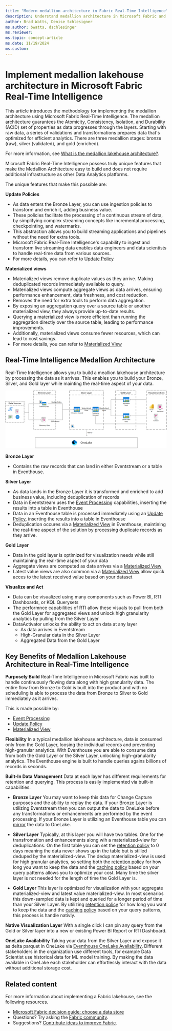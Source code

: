 ```yaml
---
title: "Modern medallion architecture in Fabric Real-Time Intelligence"
description: Understand medallion architecture in Microsoft Fabric and learn how to implement within Real-Time Intellegence.
author: Brad Watts, Denise Schlesigner
ms.author: bwatts, dschlesinger
ms.reviewer: 
ms.topic: concept-article
ms.date: 11/19/2024
ms.custom:
---
```


# Implement medallion lakehouse architecture in Microsoft Fabric Real-Time Intelligence

This article introduces the methodology for implementing the medallion architecture using Microsoft Fabric Real-Time Intelligence. The medallion architecture guarantees the Atomicity, Consistency, Isolation, and Durability (ACID) set of properties as data progresses through the layers. Starting with raw data, a series of validations and transformations prepares data that's optimized for efficient analytics. There are three medallion stages: bronze (raw), silver (validated), and gold (enriched). 
  
For more information, see [What is the medallion lakehouse architecture?](/azure/databricks/lakehouse/medallion).  
  
Microsoft Fabric Real-Time Intelligence possess truly unique features that make the Medallion Architecture easy to build and does not require additional infrastructure as other Data Analytics platforms.

The unique features that make this possible are:  
   
**Update Policies**
 - As data enters the Bronze Layer, you can use ingestion policies to transform and enrich it, adding business value.
 - These policies facilitate the processing of a continuous stream of data, by simplifying complex streaming concepts like incremental processing, checkpointing, and watermarks.
 - This abstraction allows you to build streaming applications and pipelines without the need for extra tools.
 - Microsoft Fabric Real-Time Intelligence's capability to ingest and transform live streaming data enables data engineers and data scientists to handle real-time data from various sources.
 - For more details, you can refer to [Update Policy](https://learn.microsoft.com/en-us/kusto/management/update-policy?view=microsoft-fabric)

**Materialized views**
 - Materialized views remove duplicate values as they arrive. Making deduplicated records immediately available to query.
 - Materialized views compute aggregate views as data arrives, ensuring performance enhancement, data freshness, and cost reduction.
 - Removes the need for extra tools to perform data aggregation.
 - By exposing an aggregation query over a source table or another materialized view, they always provide up-to-date results.
 - Querying a materialized view is more efficient than running the aggregation directly over the source table, leading to performance improvements.
 - Additionally, materialized views consume fewer resources, which can lead to cost savings.
 - For more details, you can refer to [Materialized View](https://learn.microsoft.com/en-us/kusto/management/materialized-views/materialized-view-overview?view=microsoft-fabric)

## Real-Time Intelligence Medallion Architecture

Real-Time Intelligence allows you to build a meallion lakehouse architecture by processing the data as it arrives. This enables you to build your Bronze, Silver, and Gold layer while mainting the real-time aspect of your data.

![Real-Time Intelligence Medallion Architecture](media/medallian-architecture/Archetecture.png)

**Bronze Layer** 
- Contains the raw records that can land in either Eventstream or a table in Eventhouse.
 
**Silver Layer** 
- As data lands in the Bronze Layer it is transformed and enriched to add business value, including deduplication of records
- Data in Eventstream uses the [Event Processing](https://learn.microsoft.com/en-us/fabric/real-time-intelligence/event-streams/process-events-using-event-processor-editor?pivots=enhanced-capabilities) capabilities, inserting the results into a table in Eventhouse
- Data in an Eventhouse table is processed immediately using an [Update Policy](https://learn.microsoft.com/en-us/kusto/management/update-policy?view=microsoft-fabric), inserting the results into a table in Eventhouse
- Deduplication occures via a [Materialized View](https://learn.microsoft.com/en-us/kusto/management/materialized-views/materialized-view-overview?view=microsoft-fabric) in Eventhouse, maintining the real-time aspect of the solution by processing duplicate records as they arrive.

**Gold Layer** 
- Data in the gold layer is optimized for visualization needs while still maintaining the real-time aspect of your data
- Aggregate views are computed as data arrives via a [Materialized View](https://learn.microsoft.com/en-us/kusto/management/materialized-views/materialized-view-overview?view=microsoft-fabric)
- Latest value views are also common via a [Materialized View](https://learn.microsoft.com/en-us/kusto/management/materialized-views/materialized-view-overview?view=microsoft-fabric) allow quick acces to the latest received value based on your dataset

**Visualize and Act**
- Data can be visualized using many components such as Power BI, RTI Dashboards, or KQL Querysets
- The performnce capabilities of RTI allow these visuals to pull from both the Gold Layer for aggregated views and unlock high granularity analytics by pulling from the Silver Layer
- DataActivator unlocks the ability to act on data at any layer
  - As data arrives in Eventstream
  - High-Granular data in the Silver Layer
  - Aggregated Data from the Gold Layer

## Key Benefits of Medallion Lakehouse Architecture in Real-Time Intelligence

**Purposely Build**
Real-Time Intelligence in Microsoft Fabric was built to handle continuously flowing data along with high granularity data. The entire flow from Bronze to Gold is built into the product and with no scheduling is able to process the data from Bronze to Silver to Gold immediately as it arrives.

This is made possible by:
- [Event Processing](https://learn.microsoft.com/en-us/fabric/real-time-intelligence/event-streams/process-events-using-event-processor-editor?pivots=enhanced-capabilities)
- [Update Policy](https://learn.microsoft.com/en-us/kusto/management/update-policy?view=microsoft-fabric)
- [Materialized View](https://learn.microsoft.com/en-us/kusto/management/materialized-views/materialized-view-overview?view=microsoft-fabric)

**Flexibility**
In a typical medallion lakehouse architecture, data is consumed only from the Gold Layer, loosing the individual records and preventing high-granular analytics. With Eventhouse you are able to consume data from both the Gold Layer or the Silver Layer, unlocking high-granularity analytics. The Eventhouse engine is built to handle queries agains billions of records in seconds.

**Built-In Data Management**
Data at each layer has different requirements for retention and querying. This process is easily implemented via built-in capabilities.
- **Bronze Layer**
You may want to keep this data for Change Capture purposes and the ability to replay the data. If your Bronze Layer is utilizing Eventstream then you can output the data to OneLake before any transformations or enhancements are performed by the event processing. If your Bronze Layer is utilizing an Eventhouse table you can [mirror](https://learn.microsoft.com/en-us/fabric/real-time-intelligence/event-house-onelake-availability) the data to OneLake.

- **Silver Layer**
Typically, at this layer you will have two tables. One for the transfromation and enhancements along wih a materialized-view for deduplications. On the first table you can set the [retention policy](https://learn.microsoft.com/en-us/kusto/management/retention-policy?view=microsoft-fabric) to 0 days meaning the data never shows up in the table but is stilled deduped by the materialized-view. The dedup materialized-view is used for high granular analytics, so setting both the [retention policy](https://learn.microsoft.com/en-us/kusto/management/retention-policy?view=microsoft-fabric) for how long you want to keep the data and the [caching policy](https://learn.microsoft.com/en-us/kusto/management/cache-policy?view=microsoft-fabric) based on your query patterns allows you to optimize your cost. Many time the silver layer is not needed for the length of time the Gold Layer is.

- **Gold Layer**
This layer is optimized for visualization with your aggregate materialized-view and latest value materialized-view. In most scenarios this down-sampled data is kept and queried for a longer period of time than your Silver Layer. By utilizing [retention policy](https://learn.microsoft.com/en-us/kusto/management/retention-policy?view=microsoft-fabric) for how long you want to keep the data and the [caching policy](https://learn.microsoft.com/en-us/kusto/management/cache-policy?view=microsoft-fabric) based on your query patterns, this process is handle nativly.

**Native Visualization Layer**
With a single click I can pin any query from the Gold or Silver layer into a new or existing Power BI Report or RTI Dashboard.

**OneLake Availability**
Taking your data from the Silver Layer and expose it as delta parquet in OneLake via [Eventhouse OneLake Availability](https://learn.microsoft.com/en-us/fabric/real-time-intelligence/event-house-onelake-availability). Different stakeholders in the organization use different tools, for example Data Scientist use historical data for ML model training. By making the data available in OneLake each stakeholder can effortlessly interact with the data without additional storage cost.

## Related content

For more information about implementing a Fabric lakehouse, see the following resources.

- [Microsoft Fabric decision guide: choose a data store](../get-started/decision-guide-data-store.md)
- Questions? Try asking the [Fabric community](https://community.fabric.microsoft.com/).
- Suggestions? [Contribute ideas to improve Fabric](https://ideas.fabric.microsoft.com/).
